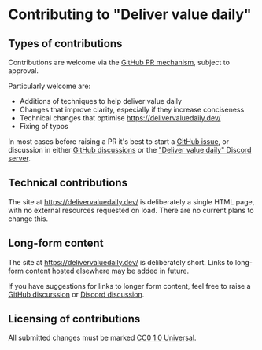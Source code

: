 # Contributing to "Deliver value daily"

## Types of contributions

Contributions are welcome via the [GitHub PR mechanism](https://docs.github.com/en/pull-requests/collaborating-with-pull-requests/proposing-changes-to-your-work-with-pull-requests/creating-a-pull-request-from-a-fork), subject to approval.

Particularly welcome are:

- Additions of techniques to help deliver value daily
- Changes that improve clarity, especially if they increase conciseness
- Technical changes that optimise https://delivervaluedaily.dev/
- Fixing of typos

In most cases before raising a PR it's best to start a [GitHub issue](https://github.com/delivervaluedaily/manifesto/issues), or discussion in either [GitHub discussions](https://github.com/delivervaluedaily/manifesto/discussions) or the ["Deliver value daily" Discord server](https://discord.gg/Y5SvjeFnAF).

## Technical contributions

The site at https://delivervaluedaily.dev/ is deliberately a single HTML page, with no external resources requested on load. There are no current plans to change this.

## Long-form content

The site at https://delivervaluedaily.dev/ is deliberately short. Links to long-form content hosted elsewhere may be added in future.

If you have suggestions for links to longer form content, feel free to raise a [GitHub discurssion](https://github.com/delivervaluedaily/manifesto/discussions) or [Discord discussion](https://discord.gg/Y5SvjeFnAF).

## Licensing of contributions

All submitted changes must be marked [CC0 1.0 Universal](https://creativecommons.org/publicdomain/zero/1.0/).
